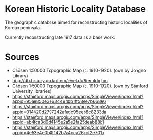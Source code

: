Korean Historic Locality Database
=================================

The geographic database aimed for reconstructing historic localities of Korean peninsula.

Currently reconstructing late 1917 data as a base work.

Sources
=======

* Chōsen 1:50000 Topographic Map (c. 1910-1920). (own by Jongno Library)
 * http://db.history.go.kr/item/level.do?itemId=jnm
* Chōsen 1:50000 Topographic Map (c. 1910-1920). (own by Stanford University libraries)
 * https://stanford.maps.arcgis.com/apps/SimpleViewer/index.html?appid=95ae850e3e634494bb1ff58ee7b66866
 * https://stanford.maps.arcgis.com/apps/SimpleViewer/index.html?appid=014420d2797242afadc95eeb8c8233da
 * https://stanford.maps.arcgis.com/apps/SimpleViewer/index.html?appid=ab4fca3d9d4145e2a5e2fa25deab88b1
 * https://stanford.maps.arcgis.com/apps/SimpleViewer/index.html?appid=4e53e4e0b8f142b7a4cca26ccf2e701a